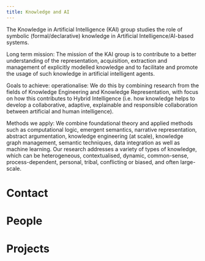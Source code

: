 ```yaml
---
title: Knowledge and AI
---
```


The Knowledge in Artificial Intelligence (KAI) group studies the role of symbolic (formal/declarative) knowledge in Artificial Intelligence/AI-based systems. 

Long term mission: The mission of the KAI group is to contribute to a better understanding of the representation, acquisition, extraction and management of explicitly modelled knowledge and to facilitate and promote the usage of such knowledge in artificial intelligent agents. 

Goals to achieve: operationalise: We do this by combining research from the fields of Knowledge Engineering and Knowledge Representation, with focus on how this contributes to Hybrid Intelligence (i.e. how knowledge helps to develop a collaborative, adaptive, explainable and responsible collaboration between artificial and human intelligence).

Methods we apply: We combine foundational theory and applied methods such as computational logic, emergent semantics, narrative representation, abstract argumentation, knowledge engineering (at scale), knowledge graph management, semantic techniques, data integration as well as machine learning. Our research addresses a variety of types of knowledge, which can be heterogeneous, contextualised, dynamic, common-sense, process-dependent, personal, tribal, conflicting or biased, and often large-scale.

# Contact

# People

# Projects
